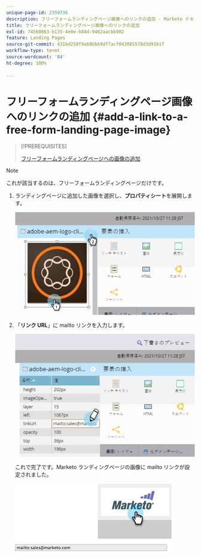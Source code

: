 ```yaml
---
unique-page-id: 2359736
description: フリーフォームランディングページ画像へのリンクの追加 - Marketo ドキュメント - 製品ドキュメント
title: フリーフォームランディングページ画像へのリンクの追加
exl-id: 74560863-b135-4e0e-b84d-9462aacbb902
feature: Landing Pages
source-git-commit: 431bd258f9a68bbb9df7acf043085578d3d91b1f
workflow-type: tm+mt
source-wordcount: '84'
ht-degree: 100%

---
```


# フリーフォームランディングページ画像へのリンクの追加 {#add-a-link-to-a-free-form-landing-page-image}

>[!PREREQUISITES]
>
>[フリーフォームランディングページへの画像の追加](/help/marketo/product-docs/demand-generation/landing-pages/free-form-landing-pages/add-an-image-to-a-free-form-landing-page.md)

>[!NOTE]
>
>これが該当するのは、フリーフォームランディングページだけです。

1. ランディングページに追加した画像を選択し、**プロパティシート**&#x200B;を展開します。

   ![](assets/image2014-9-18-15-3a29-3a0.png)

1. 「**リンク URL**」に mailto リンクを入力します。

   ![](assets/image2014-9-18-15-3a29-3a21.png)

   これで完了です。Marketo ランディングページの画像に mailto リンクが設定されました。

   ![](assets/image2014-9-18-15-3a29-3a38.png)
